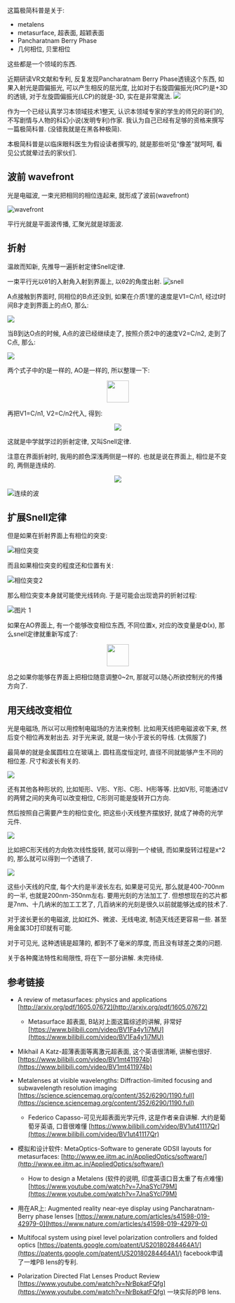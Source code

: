 <!--
.. title: 极简metalens(1)
.. slug: crash_course_about_metalens_1
.. date: 2020-7-31 12:00:00 UTC+08:00
.. tags: optics
.. category:
.. link:
.. description:
.. type: text
-->

这篇极简科普是关于: 

* metalens
* metasurface, 超表面, 超颖表面
* Pancharatnam Berry Phase
* 几何相位, 贝里相位

这些都是一个领域的东西. 

近期研读VR文献和专利, 反复发现Pancharatnam Berry Phase透镜这个东西, 如果入射光是圆偏振光, 可以产生相反的屈光度, 比如对于右旋圆偏振光(RCP)是+3D的透镜, 对于左旋圆偏振光(LCP)的就是-3D, 实在是非常魔法. 
![](https://i.loli.net/2020/07/31/ml56zOgr1SfiKuJ.png)

作为一个已经认真学习本领域技术1整天, 认识本领域专家的学生的师兄的哥们的, 不写剧情与人物的科幻小说(发明专利)作家. 我认为自己已经有足够的资格来撰写一篇极简科普. (没错我就是在黑各种极简).

本极简科普是以临床眼科医生为假设读者撰写的, 就是那些听见“像差”就呵呵, 看见公式就晕过去的家伙们. 

<!-- TEASER_END -->
## 波前 wavefront
光是电磁波, 一束光把相同的相位连起来, 就形成了波前(wavefront)

![wavefront](https://i.loli.net/2020/07/31/8ZHT67dUOuM4c2l.png)

平行光就是平面波传播, 汇聚光就是球面波. 

## 折射

温故而知新, 先推导一遍折射定律Snell定律.

一束平行光以θ1的入射角入射到界面上, 以θ2的角度出射.
![snell](https://i.loli.net/2020/07/31/o4V8CkUnrsN7tAv.png)

A点接触到界面时, 同相位的B点还没到, 如果在介质1里的速度是V1=C/n1, 经过t时间B才走到界面上的点O,
那么:

<!-- $$ 
BO=V1*t=AO*sin(\theta_1)
$$ --> 

![](https://render.githubusercontent.com/render/math?math=BO=V_1\times%20t=AO\times%20sin(\theta_1))

当B到达O点的时候, A点的波已经继续走了, 按照介质2中的速度V2=C/n2, 走到了C点, 那么:

<!-- $$
AC=V2*t=AO*sin(θ2)
$$ --> 

![](https://render.githubusercontent.com/render/math?math=AC=V_2\times%20t=AO\times%20sin(\theta_2))

两个式子中的t是一样的, AO是一样的, 所以整理一下:

<!-- $$
\frac{sin(\theta_1)}{V_1}= \frac{sin(\theta_2)}{V_2}
$$ --> 

<div align="center"><img height="50" src="https://render.githubusercontent.com/render/math?math=%5Cfrac%7Bsin(%5Ctheta_1)%7D%7BV_1%7D%3D%20%5Cfrac%7Bsin(%5Ctheta_2)%7D%7BV_2%7D"></div> 


再把V1=C/n1, V2=C/n2代入, 得到:

<!-- $$
sin(\theta_1) \times n_1 =sin(\theta_2) \times n_2
$$ --> 

<div align="center"><img src="https://render.githubusercontent.com/render/math?math=sin(%5Ctheta_1)%20%5Ctimes%20n_1%20%3Dsin(%5Ctheta_2)%20%5Ctimes%20n_2"></div>

这就是中学就学过的折射定律, 又叫Snell定律.

注意在界面折射时, 我用的颜色深浅两侧是一样的. 也就是说在界面上, 相位是不变的, 两侧是连续的. 

<!-- $$
sin(\theta_2) \times n_2 - sin(\theta_1) \times n_1 = 0
$$ --> 

<div align="center"><img src="https://render.githubusercontent.com/render/math?math=sin(%5Ctheta_2)%20%5Ctimes%20n_2%20-%20sin(%5Ctheta_1)%20%5Ctimes%20n_1%20%3D%200"></div>


![连续的波](https://i.loli.net/2020/07/31/CPNuEDqUQ3Zm1oW.png)

## 扩展Snell定律

但是如果在折射界面上有相位的突变:

![相位突变](https://i.loli.net/2020/07/31/YxiHA6PMtcBGmqb.png)

而且如果相位突变的程度还和位置有关:

![相位突变2](https://i.loli.net/2020/07/31/u96TejYWNAXvIMx.png)

那么相位突变本身就可能使光线转向. 于是可能会出现诡异的折射过程:

![图片 1](https://i.loli.net/2020/07/31/TMIkXbL9PWRHe8V.png)

如果在AO界面上, 有一个能够改变相位东西, 不同位置x, 对应的改变量是Φ(x), 那么snell定律就重新写成了:

<!-- $$
sin(\theta_2) \times n_2 - sin(\theta_1) \times n_1 = \frac{1}{k_0} \times \frac{d\Phi}{dx} 
$$ --> 

<div align="center"><img height="50" src="https://render.githubusercontent.com/render/math?math=sin(%5Ctheta_2)%20%5Ctimes%20n_2%20-%20sin(%5Ctheta_1)%20%5Ctimes%20n_1%20%3D%20%5Cfrac%7B1%7D%7Bk_0%7D%20%5Ctimes%20%5Cfrac%7Bd%5CPhi%7D%7Bdx%7D%20"></div>


总之如果你能够在界面上把相位随意调整0~2π, 那就可以随心所欲控制光的传播方向了.  

## 用天线改变相位

光是电磁场, 所以可以用控制电磁场的方法来控制. 比如用天线把电磁波收下来, 然后变个相位再发射出去. 对于光来说, 就是一块小于波长的导线. (太佩服了)

最简单的就是金属圆柱立在玻璃上. 圆柱高度恒定时, 直径不同就能够产生不同的相位差. 尺寸和波长有关的. 

![](https://i.loli.net/2020/07/31/yFkrGUOYLDufpCJ.png)

还有其他各种形状的, 比如矩形、V形、Y形、C形、H形等等. 比如V形, 可能通过V的两臂之间的夹角可以改变相位, C形则可能是旋转开口方向. 

然后按照自己需要产生的相位变化, 把这些小天线整齐摆放好, 就成了神奇的光学元件. 

![](https://i.loli.net/2020/07/31/1sRStNxKHLucv67.png)

比如把C形天线的方向依次线性旋转, 就可以得到一个棱镜, 而如果旋转过程是x^2的, 那么就可以得到一个透镜了. 

![](https://i.loli.net/2020/07/31/4LY8ZW7eztwCaRO.png)

这些小天线的尺度, 每个大约是半波长左右, 如果是可见光, 那么就是400-700nm的一半, 也就是200nm-350nm左右. 要用光刻的方法加工了. 但想想现在的芯片都是7nm、十几纳米的加工工艺了, 几百纳米的光刻是很久以前就能够达成的技术了. 

对于波长更长的电磁波, 比如红外、微波、无线电波, 制造天线还更容易一些. 甚至用金属3D打印就有可能. 

对于可见光, 这种透镜是超薄的, 都到不了毫米的厚度, 而且没有球差之类的问题. 

关于各种魔法特性和局限性, 将在下一部分讲解. 未完待续.

## 参考链接
* A review of metasurfaces: physics and applications [http://arxiv.org/pdf/1605.07672](http://arxiv.org/pdf/1605.07672)
    * Metasurface 超表面, B站对上面这篇综述的讲解, 非常好 [https://www.bilibili.com/video/BV1Fa4y1i7MU](https://www.bilibili.com/video/BV1Fa4y1i7MU)


* Mikhail A Katz-超薄表面等离激元超表面, 这个英语很清晰, 讲解也很好. [https://www.bilibili.com/video/BV1mt411974b](https://www.bilibili.com/video/BV1mt411974b)

* Metalenses at visible wavelengths: Diffraction-limited focusing and subwavelength resolution imaging 
[https://science.sciencemag.org/content/352/6290/1190.full](https://science.sciencemag.org/content/352/6290/1190.full)

    * Federico Capasso-可见光超表面光学元件, 这是作者亲自讲解. 大约是葡萄牙英语, 口音很难懂 [https://www.bilibili.com/video/BV1ut41117Qr](https://www.bilibili.com/video/BV1ut41117Qr)

* 模拟和设计软件: MetaOptics-Software to generate GDSII layouts for metasurfaces:
 [http://www.ee.iitm.ac.in/AppliedOptics/software/](http://www.ee.iitm.ac.in/AppliedOptics/software/)
   * How to design a Metalens (软件的说明, 印度英语口音太重了有点难懂) [https://www.youtube.com/watch?v=7JnaSYcI79M](https://www.youtube.com/watch?v=7JnaSYcI79M)
* 用在AR上: Augmented reality near-eye display using Pancharatnam-Berry phase lenses [https://www.nature.com/articles/s41598-019-42979-0](https://www.nature.com/articles/s41598-019-42979-0)
* Multifocal system using pixel level polarization controllers and folded optics [https://patents.google.com/patent/US20180284464A1/](https://patents.google.com/patent/US20180284464A1/) facebook申请了一堆PB lens的专利. 
* Polarization Directed Flat Lenses Product Review [https://www.youtube.com/watch?v=NrBpkatFQfg](https://www.youtube.com/watch?v=NrBpkatFQfg) 一块实际的PB lens.    
